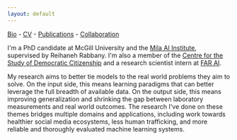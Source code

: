 ```yaml
---
layout: default
---
```

[Bio](./bio.html) - [CV](https://github.com/kellinpelrine/kellinpelrine.github.io/raw/master/assets/KPelrine%20CV%202023-02.pdf) - [Publications](./publications.html) - [Collaboration](./coming-soon.html)

I'm a PhD candidate at McGill University and the [Mila AI Institute](https://mila.quebec/en/), supervised by Reihaneh Rabbany. I'm also a member of the [Centre for the Study of Democratic Citizenship](https://csdc-cecd.ca/) and a research scientist intern at [FAR AI](https://far.ai/).

My research aims to better tie models to the real world problems they aim to solve. On the input side, this means learning paradigms that can better leverage the full breadth of available data. On the output side, this means improving generalization and shrinking the gap between laboratory measurements and real world outcomes. The research I've done on these themes bridges multiple domains and applications, including work towards healthier social media ecosystems, less human trafficking, and more reliable and thoroughly evaluated machine learning systems.
